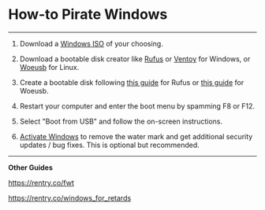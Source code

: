 # How-to Pirate Windows

***

1. Download a [Windows ISO](https://www.reddit.com/r/FREEMEDIAHECKYEAH/wiki/storage#wiki_windows_iso) of your choosing. 

1. Download a bootable disk creator like [Rufus](https://rufus.ie/en_US/) or [Ventoy](https://www.ventoy.net/en/index.html) for Windows, or [Woeusb](https://github.com/WoeUSB/WoeUSB) for Linux. 

1. Create a bootable disk following [this guide](https://softwarekeep.com/help-center/how-to-create-a-bootable-usb-using-rufus) for Rufus or [this guide](https://www.linuxuprising.com/2020/10/how-to-make-bootable-windows-10-usb-on.html) for Woeusb. 

1. Restart your computer and enter the boot menu by spamming F8 or F12. 

1. Select "Boot from USB" and follow the on-screen instructions. 

1. [Activate Windows](https://rentry.co/ActivateWin10) to remove the water mark and get additional security updates / bug fixes. This is optional but recommended.

***

**Other Guides**

https://rentry.co/fwt

https://rentry.co/windows_for_retards
